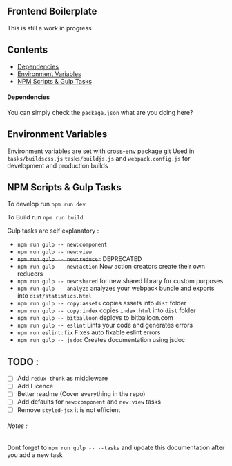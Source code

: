 ## Frontend Boilerplate

This is still a work in progress
## Contents
* [Dependencies](#dependencies)
* [Environment Variables](#env_variables)
* [NPM Scripts & Gulp Tasks](#tasks)

<a id='dependencies'></a>
#### Dependencies 

You can simply check the `package.json` what are you doing here?

<a id='env_variables'></a>
## Environment Variables 

Environment variables are set with [cross-env](https://github.com/kentcdodds/cross-env) package
git 
Used in `tasks/buildscss.js` `tasks/buildjs.js` and `webpack.config.js` 
for development and production builds

<a id='tasks'></a>
## NPM Scripts & Gulp Tasks 

To develop run `npm run dev` 

To Build run `npm run build`

Gulp tasks are self explanatory : 

* `npm run gulp -- new:component`
* `npm run gulp -- new:view`
* ~~`npm run gulp -- new:reducer`~~ DEPRECATED
* `npm run gulp -- new:action` Now action creators create their own reducers
* `npm run gulp -- new:shared` for new shared library for custom purposes
* `npm run gulp -- analyze` analyzes your webpack bundle and exports into `dist/statistics.html`
* `npm run gulp -- copy:assets` copies assets into `dist` folder
* `npm run gulp -- copy:index` copies `index.html` into `dist` folder
* `npm run gulp -- bitballoon` deploys to bitballoon.com
* `npm run gulp -- eslint` Lints your code and generates errors
* `npm run eslint:fix` Fixes auto fixable eslint errors
* `npm run gulp -- jsdoc` Creates documentation using jsdoc 

## TODO : 
- [ ] Add `redux-thunk` as middleware
- [ ] Add Licence
- [ ] Better readme (Cover everything in the repo)
- [ ] Add defaults for `new:component` and `new:view` tasks
- [ ] Remove `styled-jsx` it is not efficient

###### Notes : 
Dont forget to `npm run gulp -- --tasks` and update this documentation after you add a new task

